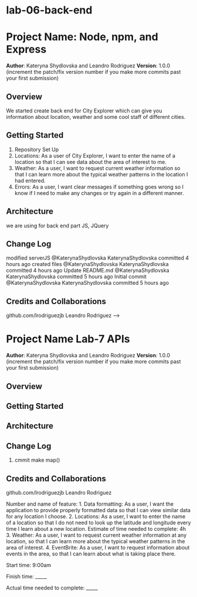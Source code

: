 # lab-06-back-end
 
# Project Name: Node, npm, and Express

**Author**: Kateryna Shydlovska and Leandro Rodriguez
**Version**: 1.0.0 (increment the patch/fix version number if you make more commits past your first submission)

## Overview
We started create back end for City Explorer which can give you information about location, weather and some cool staff of different cities.

## Getting Started
1. Repository Set Up
2. Locations: As a user of City Explorer, I want to enter the name of a location so that I can see data about the area of interest to me.
3. Weather: As a user, I want to request current weather information so that I can learn more about the typical weather patterns in the location I had entered.
4. Errors: As a user, I want clear messages if something goes wrong so I know if I need to make any changes or try again in a different manner.

## Architecture
we are using for back end part JS, JQuery

## Change Log
modified serverJS
@KaterynaShydlovska
KaterynaShydlovska committed 4 hours ago
created files
@KaterynaShydlovska
KaterynaShydlovska committed 4 hours ago
Update README.md
@KaterynaShydlovska
KaterynaShydlovska committed 5 hours ago
Initial commit
@KaterynaShydlovska
KaterynaShydlovska committed 5 hours ago

## Credits and Collaborations
github.com/lrodriguezjb
Leandro Rodriguez
-->



# Project Name Lab-7 APIs

**Author**:  Kateryna Shydlovska and Leandro Rodriguez
**Version**: 1.0.0 (increment the patch/fix version number if you make more commits past your first submission)

## Overview
<!-- Provide a high level overview of what this application is and why you are building it, beyond the fact that it's an assignment for this class. (i.e. What's your problem domain?) -->

## Getting Started
<!-- What are the steps that a user must take in order to build this app on their own machine and get it running? -->

## Architecture
<!-- Provide a detailed description of the application design. What technologies (languages, libraries, etc) you're using, and any other relevant design information. -->

## Change Log
1. cmmit make map()

## Credits and Collaborations

github.com/lrodriguezjb
Leandro Rodriguez

Number and name of feature: 1. Data formatting: As a user, I want the application to provide properly formatted data so that I can view similar data for any location I choose.
2. Locations: As a user, I want to enter the name of a location so that I do not need to look up the latitude and longitude every time I learn about a new location.
Estimate of time needed to complete: 4h
3. Weather: As a user, I want to request current weather information at any location, so that I can learn more about the typical weather patterns in the area of interest.
4. EventBrite: As a user, I want to request information about events in the area, so that I can learn about what is taking place there.

Start time: 9:00am

Finish time: _____

Actual time needed to complete: _____
